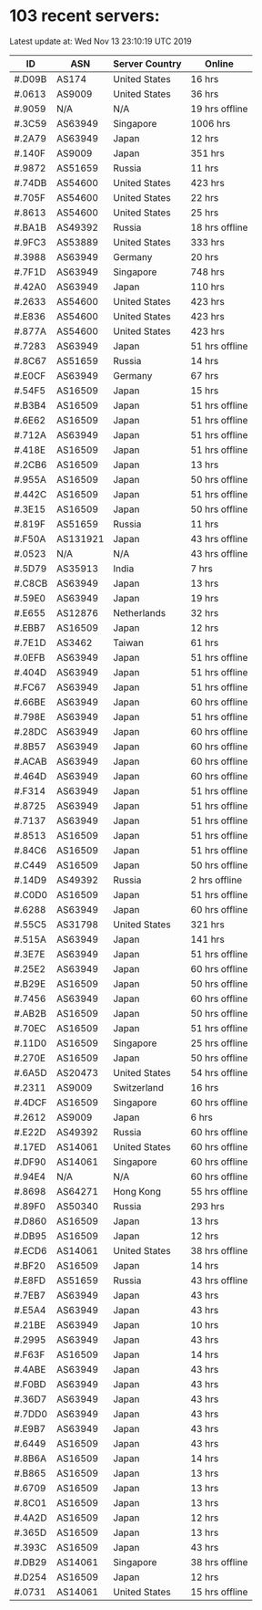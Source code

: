 # 103 recent servers:

Latest update at: Wed Nov 13 23:10:19 UTC 2019

| ID | ASN | Server Country | Online |
| -- | --- | -------------- | ------ |
| #.D09B | AS174 | United States | 16 hrs |
| #.0613 | AS9009 | United States | 36 hrs |
| #.9059 | N/A | N/A | 19 hrs offline |
| #.3C59 | AS63949 | Singapore | 1006 hrs |
| #.2A79 | AS63949 | Japan | 12 hrs |
| #.140F | AS9009 | Japan | 351 hrs |
| #.9872 | AS51659 | Russia | 11 hrs |
| #.74DB | AS54600 | United States | 423 hrs |
| #.705F | AS54600 | United States | 22 hrs |
| #.8613 | AS54600 | United States | 25 hrs |
| #.BA1B | AS49392 | Russia | 18 hrs offline |
| #.9FC3 | AS53889 | United States | 333 hrs |
| #.3988 | AS63949 | Germany | 20 hrs |
| #.7F1D | AS63949 | Singapore | 748 hrs |
| #.42A0 | AS63949 | Japan | 110 hrs |
| #.2633 | AS54600 | United States | 423 hrs |
| #.E836 | AS54600 | United States | 423 hrs |
| #.877A | AS54600 | United States | 423 hrs |
| #.7283 | AS63949 | Japan | 51 hrs offline |
| #.8C67 | AS51659 | Russia | 14 hrs |
| #.E0CF | AS63949 | Germany | 67 hrs |
| #.54F5 | AS16509 | Japan | 15 hrs |
| #.B3B4 | AS16509 | Japan | 51 hrs offline |
| #.6E62 | AS16509 | Japan | 51 hrs offline |
| #.712A | AS63949 | Japan | 51 hrs offline |
| #.418E | AS16509 | Japan | 51 hrs offline |
| #.2CB6 | AS16509 | Japan | 13 hrs |
| #.955A | AS16509 | Japan | 50 hrs offline |
| #.442C | AS16509 | Japan | 51 hrs offline |
| #.3E15 | AS16509 | Japan | 50 hrs offline |
| #.819F | AS51659 | Russia | 11 hrs |
| #.F50A | AS131921 | Japan | 43 hrs offline |
| #.0523 | N/A | N/A | 43 hrs offline |
| #.5D79 | AS35913 | India | 7 hrs |
| #.C8CB | AS63949 | Japan | 13 hrs |
| #.59E0 | AS63949 | Japan | 19 hrs |
| #.E655 | AS12876 | Netherlands | 32 hrs |
| #.EBB7 | AS16509 | Japan | 12 hrs |
| #.7E1D | AS3462 | Taiwan | 61 hrs |
| #.0EFB | AS63949 | Japan | 51 hrs offline |
| #.404D | AS63949 | Japan | 51 hrs offline |
| #.FC67 | AS63949 | Japan | 51 hrs offline |
| #.66BE | AS63949 | Japan | 60 hrs offline |
| #.798E | AS63949 | Japan | 51 hrs offline |
| #.28DC | AS63949 | Japan | 60 hrs offline |
| #.8B57 | AS63949 | Japan | 60 hrs offline |
| #.ACAB | AS63949 | Japan | 60 hrs offline |
| #.464D | AS63949 | Japan | 60 hrs offline |
| #.F314 | AS63949 | Japan | 51 hrs offline |
| #.8725 | AS63949 | Japan | 51 hrs offline |
| #.7137 | AS63949 | Japan | 51 hrs offline |
| #.8513 | AS16509 | Japan | 51 hrs offline |
| #.84C6 | AS16509 | Japan | 51 hrs offline |
| #.C449 | AS16509 | Japan | 50 hrs offline |
| #.14D9 | AS49392 | Russia | 2 hrs offline |
| #.C0D0 | AS16509 | Japan | 51 hrs offline |
| #.6288 | AS63949 | Japan | 60 hrs offline |
| #.55C5 | AS31798 | United States | 321 hrs |
| #.515A | AS63949 | Japan | 141 hrs |
| #.3E7E | AS63949 | Japan | 51 hrs offline |
| #.25E2 | AS63949 | Japan | 60 hrs offline |
| #.B29E | AS16509 | Japan | 50 hrs offline |
| #.7456 | AS63949 | Japan | 60 hrs offline |
| #.AB2B | AS16509 | Japan | 50 hrs offline |
| #.70EC | AS16509 | Japan | 51 hrs offline |
| #.11D0 | AS16509 | Singapore | 25 hrs offline |
| #.270E | AS16509 | Japan | 50 hrs offline |
| #.6A5D | AS20473 | United States | 54 hrs offline |
| #.2311 | AS9009 | Switzerland | 16 hrs |
| #.4DCF | AS16509 | Singapore | 60 hrs offline |
| #.2612 | AS9009 | Japan | 6 hrs |
| #.E22D | AS49392 | Russia | 60 hrs offline |
| #.17ED | AS14061 | United States | 60 hrs offline |
| #.DF90 | AS14061 | Singapore | 60 hrs offline |
| #.94E4 | N/A | N/A | 60 hrs offline |
| #.8698 | AS64271 | Hong Kong | 55 hrs offline |
| #.89F0 | AS50340 | Russia | 293 hrs |
| #.D860 | AS16509 | Japan | 13 hrs |
| #.DB95 | AS16509 | Japan | 12 hrs |
| #.ECD6 | AS14061 | United States | 38 hrs offline |
| #.BF20 | AS16509 | Japan | 14 hrs |
| #.E8FD | AS51659 | Russia | 43 hrs offline |
| #.7EB7 | AS63949 | Japan | 43 hrs |
| #.E5A4 | AS63949 | Japan | 43 hrs |
| #.21BE | AS63949 | Japan | 10 hrs |
| #.2995 | AS63949 | Japan | 43 hrs |
| #.F63F | AS16509 | Japan | 14 hrs |
| #.4ABE | AS63949 | Japan | 43 hrs |
| #.F0BD | AS63949 | Japan | 43 hrs |
| #.36D7 | AS63949 | Japan | 43 hrs |
| #.7DD0 | AS63949 | Japan | 43 hrs |
| #.E9B7 | AS63949 | Japan | 43 hrs |
| #.6449 | AS16509 | Japan | 43 hrs |
| #.8B6A | AS16509 | Japan | 14 hrs |
| #.B865 | AS16509 | Japan | 13 hrs |
| #.6709 | AS16509 | Japan | 13 hrs |
| #.8C01 | AS16509 | Japan | 13 hrs |
| #.4A2D | AS16509 | Japan | 12 hrs |
| #.365D | AS16509 | Japan | 13 hrs |
| #.393C | AS16509 | Japan | 43 hrs |
| #.DB29 | AS14061 | Singapore | 38 hrs offline |
| #.D254 | AS16509 | Japan | 12 hrs |
| #.0731 | AS14061 | United States | 15 hrs offline |

